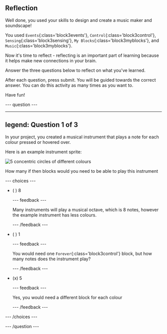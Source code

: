 ## Reflection

Well done, you used your skills to design and create a music maker and soundscape! 

You used `Events`{:class='block3events'}, `Control`{:class='block3control'}, `Sensing`{:class='block3sensing'}, `My Blocks`{:class='block3myblocks'}, and `Music`{:class='block3myblocks'}.

Now it's time to reflect - reflecting is an important part of learning because it helps make new connections in your brain.

Answer the three questions below to reflect on what you've learned.

After each question, press submit. You will be guided towards the correct answer. You can do this activity as many times as you want to.

Have fun!

--- question ---

---
legend: Question 1 of 3
---

In your project, you created a musical instrument that plays a note for each colour pressed or hovered over. 

Here is an example instrument sprite:

![5 concentric circles of different colours](images/circle-instrument.png)

How many if then blocks would you need to be able to play this instrument

--- choices ---

- ( ) 8

  --- feedback ---

  Many instruments will  play a musical octave, which is 8 notes, however the example instrument has less colours.

  --- /feedback ---

- ( ) 1

  --- feedback ---

  You would need one `Forever`{:class='block3control'} block, but how many notes does the instrument play?

  --- /feedback ---

- (x) 5

  --- feedback ---

  Yes, you would need a different block for each colour

  --- /feedback ---

--- /choices ---

--- /question ---
